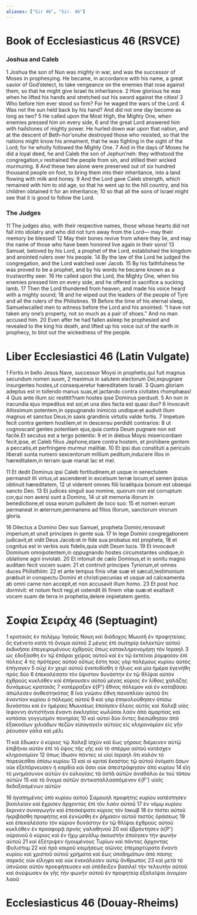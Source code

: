 ```yaml
---
aliases: ["Sir 46", "Sir. 46"]
---
```



# Book of Ecclesiasticus 46 (RSVCE)

### Joshua and Caleb
1 Joshua the son of Nun was mighty in war, and was the successor of Moses in prophesying. He became, in accordance with his name, a great savior of God’stelect, to take vengeance on the enemies that rose against them, so that he might give Israel its inheritance.
2 How glorious he was when he lifted his hands and stretched out his sword against the cities!
3 Who before him ever stood so firm? For he waged the wars of the Lord.
4 Was not the sun held back by his hand? And did not one day become as long as two?
5 He called upon the Most High, the Mighty One, when enemies pressed him on every side,
6 and the great Lord answered him with hailstones of mighty power. He hurled down war upon that nation, and at the descent of Beth-horʹonuhe destroyed those who resisted, so that the nations might know his armament, that he was fighting in the sight of the Lord; for he wholly followed the Mighty One.
7 And in the days of Moses he did a loyal deed, he and Caleb the son of Jephunʹneh: they withstood the congregation,v restrained the people from sin, and stilled their wicked murmuring.
8 And these two alone were preserved out of six hundred thousand people on foot, to bring them into their inheritance, into a land flowing with milk and honey.
9 And the Lord gave Caleb strength, which remained with him to old age, so that he went up to the hill country, and his children obtained it for an inheritance;
10 so that all the sons of Israel might see that it is good to follow the Lord.
### The Judges
11 The judges also, with their respective names, those whose hearts did not fall into idolatry and who did not turn away from the Lord— may their memory be blessed!
12 May their bones revive from where they lie, and may the name of those who have been honored live again in their sons!
13 Samuel, beloved by his Lord, a prophet of the Lord, established the kingdom and anointed rulers over his people.
14 By the law of the Lord he judged the congregation, and the Lord watched over Jacob.
15 By his faithfulness he was proved to be a prophet, and by his words he became known as a trustworthy seer.
16 He called upon the Lord, the Mighty One, when his enemies pressed him on every side, and he offered in sacrifice a sucking lamb.
17 Then the Lord thundered from heaven, and made his voice heard with a mighty sound;
18 and he wiped out the leaders of the people of Tyre and all the rulers of the Philistines.
19 Before the time of his eternal sleep, Samuelwcalled men to witness before the Lord and his anointed: “I have not taken any one’s property, not so much as a pair of shoes.” And no man accused him.
20 Even after he had fallen asleep he prophesied and revealed to the king his death, and lifted up his voice out of the earth in prophecy, to blot out the wickedness of the people.


# Liber Ecclesiastici 46 (Latin Vulgate)

1 Fortis in bello Jesus Nave, successor Moysi in prophetis,qui fuit magnus secundum nomen suum,
2 maximus in salutem electorum Dei,expugnare insurgentes hostes,ut consequeretur hæreditatem Israël.
3 Quam gloriam adeptus est in tollendo manus suas,et jactando contra civitates rhomphæas!
4 Quis ante illum sic restitit?nam hostes ipse Dominus perduxit.
5 An non in iracundia ejus impeditus est sol,et una dies facta est quasi duo?
6 Invocavit Altissimum potentem,in oppugnando inimicos undique:et audivit illum magnus et sanctus Deus,in saxis grandinis virtutis valde fortis.
7 Impetum fecit contra gentem hostilem,et in descensu perdidit contrarios:
8 ut cognoscant gentes potentiam ejus,quia contra Deum pugnare non est facile.Et secutus est a tergo potentis:
9 et in diebus Moysi misericordiam fecit,ipse, et Caleb filius Jephone,stare contra hostem, et prohibere gentem a peccatis,et perfringere murmur malitiæ.
10 Et ipsi duo constituti a periculo liberati sunta numero sexcentorum millium peditum,inducere illos in hæreditatem,in terram quæ manat lac et mel.

11 Et dedit Dominus ipsi Caleb fortitudinem,et usque in senectutem permansit illi virtus,ut ascenderet in excelsum terræ locum,et semen ipsius obtinuit hæreditatem,
12 ut viderent omnes filii Israëlquia bonum est obsequi sancto Deo.
13 Et judices singuli suo nomine, quorum non est corruptum cor,qui non aversi sunt a Domino,
14 ut sit memoria illorum in benedictione,et ossa eorum pullulent de loco suo:
15 et nomen eorum permaneat in æternum,permanens ad filios illorum, sanctorum virorum gloria.

16 Dilectus a Domino Deo suo Samuel, propheta Domini,renovavit imperium,et unxit principes in gente sua.
17 In lege Domini congregationem judicavit,et vidit Deus Jacob:et in fide sua probatus est propheta,
18 et cognitus est in verbis suis fidelis,quia vidit Deum lucis.
19 Et invocavit Dominum omnipotentem,in oppugnando hostes circumstantes undique,in oblatione agni inviolati.
20 Et intonuit de cælo Dominus,et in sonitu magno auditam fecit vocem suam:
21 et contrivit principes Tyriorum,et omnes duces Philisthiim:
22 et ante tempus finis vitæ suæ et sæculi,testimonium præbuit in conspectu Domini et christi:pecunias et usque ad calceamenta ab omni carne non accepit,et non accusavit illum homo.
23 Et post hoc dormivit: et notum fecit regi,et ostendit illi finem vitæ suæ:et exaltavit vocem suam de terra in prophetia,delere impietatem gentis.


# Σοφία Σειράχ 46 (Septuagint)

1 κραταιὸς ἐν πολέμῳ Ἰησοῦς Ναυη καὶ διάδοχος Μωυσῆ ἐν προφητείαις ὃς ἐγένετο κατὰ τὸ ὄνομα αὐτοῦ
2 μέγας ἐπὶ σωτηρίᾳ ἐκλεκτῶν αὐτοῦ ἐκδικῆσαι ἐπεγειρομένους ἐχθρούς ὅπως κατακληρονομήσῃ τὸν Ισραηλ
3 ὡς ἐδοξάσθη ἐν τῷ ἐπᾶραι χεῖρας αὐτοῦ καὶ ἐν τῷ ἐκτεῖναι ῥομφαίαν ἐπὶ πόλεις
4 τίς πρότερος αὐτοῦ οὕτως ἔστη τοὺς γὰρ πολέμους κυρίου αὐτὸς ἐπήγαγεν
5 οὐχὶ ἐν χειρὶ αὐτοῦ ἐνεποδίσθη ὁ ἥλιος καὶ μία ἡμέρα ἐγενήθη πρὸς δύο
6 ἐπεκαλέσατο τὸν ὕψιστον δυνάστην ἐν τῷ θλῖψαι αὐτὸν ἐχθροὺς κυκλόθεν καὶ ἐπήκουσεν αὐτοῦ μέγας κύριος ἐν λίθοις χαλάζης δυνάμεως κραταιᾶς
7 κατέρραξεν ἐ{P'} ἔθνος πόλεμον καὶ ἐν καταβάσει ἀπώλεσεν ἀνθεστηκότας
8 ἵνα γνῶσιν ἔθνη πανοπλίαν αὐτοῦ ὅτι ἐναντίον κυρίου ὁ πόλεμος αὐτοῦ
9 καὶ γὰρ ἐπηκολούθησεν ὀπίσω δυνάστου καὶ ἐν ἡμέραις Μωυσέως ἐποίησεν ἔλεος αὐτὸς καὶ Χαλεβ υἱὸς Ιεφοννη ἀντιστῆναι ἔναντι ἐκκλησίας κωλῦσαι λαὸν ἀπὸ ἁμαρτίας καὶ κοπάσαι γογγυσμὸν πονηρίας
10 καὶ αὐτοὶ δύο ὄντες διεσώθησαν ἀπὸ ἑξακοσίων χιλιάδων πεζῶν εἰσαγαγεῖν αὐτοὺς εἰς κληρονομίαν εἰς γῆν ῥέουσαν γάλα καὶ μέλι

11 καὶ ἔδωκεν ὁ κύριος τῷ Χαλεβ ἰσχύν καὶ ἕως γήρους διέμεινεν αὐτῷ ἐπιβῆναι αὐτὸν ἐπὶ τὸ ὕψος τῆς γῆς καὶ τὸ σπέρμα αὐτοῦ κατέσχεν κληρονομίαν
12 ὅπως ἴδωσιν πάντες οἱ υἱοὶ Ισραηλ ὅτι καλὸν τὸ πορεύεσθαι ὀπίσω κυρίου
13 καὶ οἱ κριταί ἕκαστος τῷ αὐτοῦ ὀνόματι ὅσων οὐκ ἐξεπόρνευσεν ἡ καρδία καὶ ὅσοι οὐκ ἀπεστράφησαν ἀπὸ κυρίου
14 εἴη τὸ μνημόσυνον αὐτῶν ἐν εὐλογίαις τὰ ὀστᾶ αὐτῶν ἀναθάλοι ἐκ τοῦ τόπου αὐτῶν
15 καὶ τὸ ὄνομα αὐτῶν ἀντικαταλλασσόμενον ἐ{F'} υἱοῖς δεδοξασμένων αὐτῶν

16 ἠγαπημένος ὑπὸ κυρίου αὐτοῦ Σαμουηλ προφήτης κυρίου κατέστησεν βασιλείαν καὶ ἔχρισεν ἄρχοντας ἐπὶ τὸν λαὸν αὐτοῦ
17 ἐν νόμῳ κυρίου ἔκρινεν συναγωγήν καὶ ἐπεσκέψατο κύριος τὸν Ιακωβ
18 ἐν πίστει αὐτοῦ ἠκριβάσθη προφήτης καὶ ἐγνώσθη ἐν ῥήμασιν αὐτοῦ πιστὸς ὁράσεως
19 καὶ ἐπεκαλέσατο τὸν κύριον δυνάστην ἐν τῷ θλῖψαι ἐχθροὺς αὐτοῦ κυκλόθεν ἐν προσφορᾷ ἀρνὸς γαλαθηνοῦ
20 καὶ ἐβρόντησεν ἀ{P'} οὐρανοῦ ὁ κύριος καὶ ἐν ἤχῳ μεγάλῳ ἀκουστὴν ἐποίησεν τὴν φωνὴν αὐτοῦ
21 καὶ ἐξέτριψεν ἡγουμένους Τυρίων καὶ πάντας ἄρχοντας Φυλιστιιμ
22 καὶ πρὸ καιροῦ κοιμήσεως αἰῶνος ἐπεμαρτύρατο ἔναντι κυρίου καὶ χριστοῦ αὐτοῦ χρήματα καὶ ἕως ὑποδημάτων ἀπὸ πάσης σαρκὸς οὐκ εἴληφα καὶ οὐκ ἐνεκάλεσεν αὐτῷ ἄνθρωπος
23 καὶ μετὰ τὸ ὑπνῶσαι αὐτὸν προεφήτευσεν καὶ ὑπέδειξεν βασιλεῖ τὴν τελευτὴν αὐτοῦ καὶ ἀνύψωσεν ἐκ γῆς τὴν φωνὴν αὐτοῦ ἐν προφητείᾳ ἐξαλεῖψαι ἀνομίαν λαοῦ


# Ecclesiasticus 46 (Douay-Rheims)


